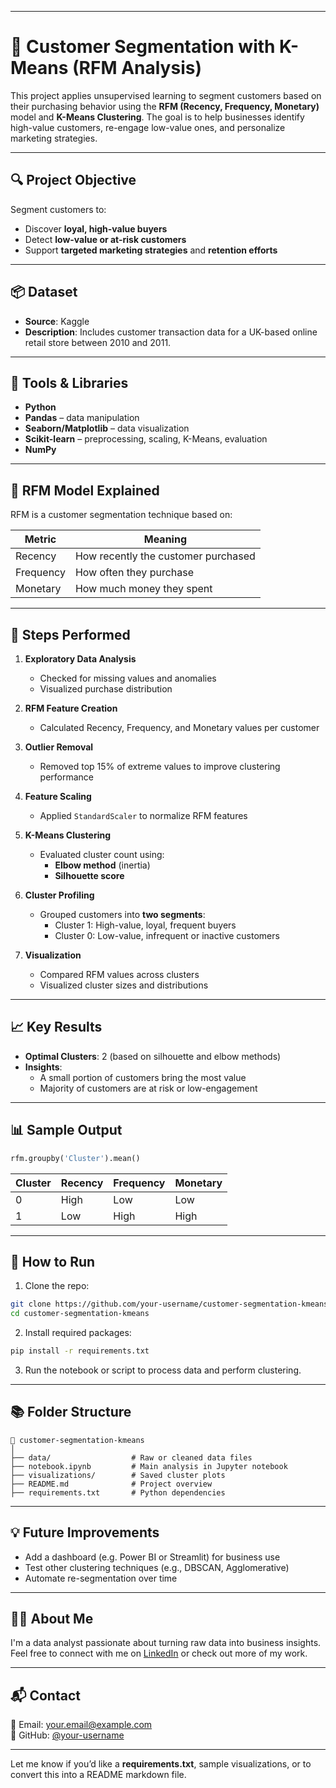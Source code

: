 
---

# 🧠 Customer Segmentation with K-Means (RFM Analysis)

This project applies unsupervised learning to segment customers based on their purchasing behavior using the **RFM (Recency, Frequency, Monetary)** model and **K-Means Clustering**. The goal is to help businesses identify high-value customers, re-engage low-value ones, and personalize marketing strategies.

---

## 🔍 Project Objective

Segment customers to:
- Discover **loyal, high-value buyers**
- Detect **low-value or at-risk customers**
- Support **targeted marketing strategies** and **retention efforts**

---

## 📦 Dataset

- **Source**: Kaggle
- **Description**: Includes customer transaction data for a UK-based online retail store between 2010 and 2011.

---

## 🧰 Tools & Libraries

- **Python**
- **Pandas** – data manipulation
- **Seaborn/Matplotlib** – data visualization
- **Scikit-learn** – preprocessing, scaling, K-Means, evaluation
- **NumPy**

---

## 🔗 RFM Model Explained

RFM is a customer segmentation technique based on:

| Metric     | Meaning                                 |
|------------|-----------------------------------------|
| Recency    | How recently the customer purchased     |
| Frequency  | How often they purchase                 |
| Monetary   | How much money they spent               |

---

## 🧪 Steps Performed

1. **Exploratory Data Analysis**
   - Checked for missing values and anomalies
   - Visualized purchase distribution

2. **RFM Feature Creation**
   - Calculated Recency, Frequency, and Monetary values per customer

3. **Outlier Removal**
   - Removed top 15% of extreme values to improve clustering performance

4. **Feature Scaling**
   - Applied `StandardScaler` to normalize RFM features

5. **K-Means Clustering**
   - Evaluated cluster count using:
     - **Elbow method** (inertia)
     - **Silhouette score**

6. **Cluster Profiling**
   - Grouped customers into **two segments**:
     - Cluster 1: High-value, loyal, frequent buyers
     - Cluster 0: Low-value, infrequent or inactive customers

7. **Visualization**
   - Compared RFM values across clusters
   - Visualized cluster sizes and distributions

---

## 📈 Key Results

- **Optimal Clusters**: 2 (based on silhouette and elbow methods)
- **Insights**:
  - A small portion of customers bring the most value
  - Majority of customers are at risk or low-engagement

---

## 📊 Sample Output

```python
rfm.groupby('Cluster').mean()
```

| Cluster | Recency | Frequency | Monetary |
|---------|---------|-----------|----------|
| 0       | High    | Low       | Low      |
| 1       | Low     | High      | High     |

---

## 🚀 How to Run

1. Clone the repo:
```bash
git clone https://github.com/your-username/customer-segmentation-kmeans.git
cd customer-segmentation-kmeans
```

2. Install required packages:
```bash
pip install -r requirements.txt
```

3. Run the notebook or script to process data and perform clustering.

---

## 📚 Folder Structure

```
📁 customer-segmentation-kmeans
│
├── data/                  # Raw or cleaned data files
├── notebook.ipynb         # Main analysis in Jupyter notebook
├── visualizations/        # Saved cluster plots
├── README.md              # Project overview
├── requirements.txt       # Python dependencies
```

---

## 💡 Future Improvements

- Add a dashboard (e.g. Power BI or Streamlit) for business use
- Test other clustering techniques (e.g., DBSCAN, Agglomerative)
- Automate re-segmentation over time

---

## 🙋‍♂️ About Me

I'm a data analyst passionate about turning raw data into business insights.  
Feel free to connect with me on [LinkedIn](https://linkedin.com/in/your-link) or check out more of my work.

---

## 📬 Contact

📧 Email: your.email@example.com  
🐙 GitHub: [@your-username](https://github.com/your-username)

---

Let me know if you’d like a **requirements.txt**, sample visualizations, or to convert this into a README markdown file.